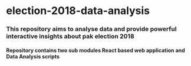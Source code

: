 # election-2018-data-analysis

### This repository aims to analyse data and provide powerful interactive insights about pak election 2018

#### Repository contains two sub modules React based web application and Data Analysis scripts
